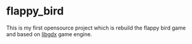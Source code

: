 flappy_bird
===========

This is my first opensource project which is rebuild the flappy bird game and based on [libgdx](libgdx.badlogicgames.com) game engine. 

